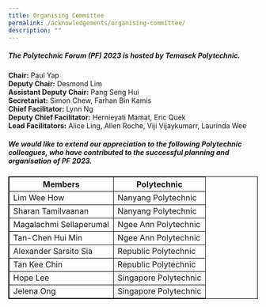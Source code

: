 ```yaml
---
title: Organising Committee
permalink: /acknowledgements/organising-committee/
description: ""
---
```

##### **The Polytechnic Forum (PF) 2023 is hosted by Temasek Polytechnic.**

**Chair:** Paul Yap<br>
**Deputy Chair:** Desmond Lim<br>
**Assistant Deputy Chair:** Pang Seng Hui<br>
**Secretariat:** Simon Chew, Farhan Bin Kamis<br>
**Chief Facilitator:** Lynn Ng<br>
**Deputy Chief Facilitator:** Hernieyati Mamat, Eric Quek<br>
**Lead Facilitators:** Alice Ling, Allen Roche, Viji Vijaykumarr, Laurinda Wee

##### **We would like to extend our appreciation to the following Polytechnic colleagues, who have contributed to the successful planning and organisation of PF 2023.**

<style>
table, th, td {
  border:1px solid black;
}
</style>

<table style="width:100%">
  <tbody><tr>
    <th>Members</th>
    <th>Polytechnic</th>
  </tr>
  <tr>
    <td>Lim Wee How</td>
    <td>Nanyang Polytechnic</td>
  </tr>
  <tr>
    <td>Sharan Tamilvaanan</td>
    <td>Nanyang Polytechnic</td>
  </tr>
		<tr>
    <td>Magalachmi Sellaperumal</td>
    <td>Ngee Ann Polytechnic</td>
  </tr>
  <tr>
		<td>Tan-Chen Hui Min</td>
    <td>Ngee Ann Polytechnic</td>
  </tr>
		<tr>
			<td>Alexander Sarsito Sia</td>
			<td>Republic Polytechnic</td>
  </tr>
		<tr>
			<td>Tan Kee Chin</td>
    <td>Republic Polytechnic</td>
  </tr>
  <tr>
		<td>Hope Lee</td>
    <td>Singapore Polytechnic</td>
  </tr>
  <tr>
			<td>Jelena Ong</td>
    <td>Singapore Polytechnic</td>
</tr></tbody></table>